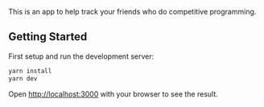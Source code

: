 This is an app to help track your friends who do competitive programming.

## Getting Started

First setup and run the development server:

```bash
yarn install
yarn dev
```

Open [http://localhost:3000](http://localhost:3000) with your browser to see the result.
